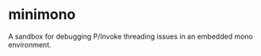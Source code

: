 minimono
========
A sandbox for debugging P/Invoke threading issues in an embedded mono environment.
